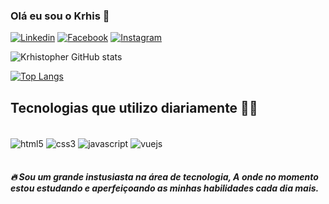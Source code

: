 
### Olá eu sou o Krhis 👋
[![Linkedin](https://img.shields.io/badge/LinkedIn-0077B5?style=for-the-badge&logo=linkedin&logoColor=white)](https://www.linkedin.com/in/krhistopher-kauling-novak-b4364712a/) [![Facebook](https://img.shields.io/badge/Facebook-1877F2?style=for-the-badge&logo=facebook&logoColor=white)](https://www.facebook.com/krhiskn) [![Instagram](https://img.shields.io/badge/Instagram-E4405F?style=for-the-badge&logo=instagram&logoColor=white)](https://www.instagram.com/krhiskn/)

![Krhistopher GitHub stats](https://github-readme-stats.vercel.app/api?username=devkrhis&show_icons=true&theme=merko)

[![Top Langs](https://github-readme-stats.vercel.app/api/top-langs/?username=devkrhis)](https://github.com/anuraghazra/github-readme-stats)

## Tecnologias que utilizo diariamente 😶‍🌫️
<div style="display: inline_block"></br>
    <img align="center" alt="html5" src="https://img.shields.io/badge/HTML5-E34F26?style=for-the-badge&logo=html5&logoColor=white"/>
    <img align="center" alt="css3" src="https://img.shields.io/badge/CSS3-1572B6?style=for-the-badge&logo=css3&logoColor=white"/>
    <img align="center" alt="javascript" src="https://img.shields.io/badge/JavaScript-F7DF1E?style=for-the-badge&logo=javascript&logoColor=black"/>
    <img align="center" alt="vuejs" src="https://img.shields.io/badge/Vue.js-35495E?style=for-the-badge&logo=vue.js&logoColor=4FC08D"/>
</div><br/>
<h5> 🔥 Sou um grande instusiasta na área de tecnologia, A onde no momento estou estudando e aperfeiçoando as minhas habilidades cada dia mais.</h5>
